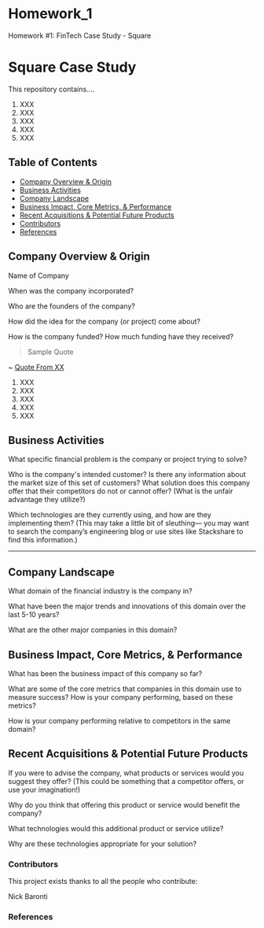 # Homework_1
Homework #1: FinTech Case Study - Square

# Square Case Study

This repository contains....

1. XXX
2. XXX
3. XXX
4. XXX
5. XXX

## Table of Contents

- [Company Overview & Origin](#Company-Overview-&-Origin)
- [Business Activities](#Business-Activities)
- [Company Landscape](#Company-Landscape)
- [Business Impact, Core Metrics, & Performance](#Business-Impact,-Core-Metrics,-&-Performance)
- [Recent Acquisitions & Potential Future Products](#Recent-Acquisitions-&-Potential-Future-Products)
- [Contributors](#Contributors)
- [References](#References)

## Company Overview & Origin

Name of Company

When was the company incorporated?

Who are the founders of the company?

How did the idea for the company (or project) come about?

How is the company funded? How much funding have they received?


> Sample Quote


~ [Quote From XX](http://google.com)


1. XXX
2. XXX
3. XXX
4. XXX
5. XXX

## Business Activities

What specific financial problem is the company or project trying to solve?

Who is the company's intended customer?  Is there any information about the market size of this set of customers?
What solution does this company offer that their competitors do not or cannot offer? (What is the unfair advantage they utilize?)

Which technologies are they currently using, and how are they implementing them? (This may take a little bit of sleuthing–– you may want to search the company’s engineering blog or use sites like Stackshare to find this information.)

---

## Company Landscape

What domain of the financial industry is the company in?

What have been the major trends and innovations of this domain over the last 5-10 years?

What are the other major companies in this domain?

## Business Impact, Core Metrics, & Performance

What has been the business impact of this company so far?

What are some of the core metrics that companies in this domain use to measure success? How is your company performing, based on these metrics?

How is your company performing relative to competitors in the same domain?

## Recent Acquisitions & Potential Future Products

If you were to advise the company, what products or services would you suggest they offer? (This could be something that a competitor offers, or use your imagination!)

Why do you think that offering this product or service would benefit the company?

What technologies would this additional product or service utilize?

Why are these technologies appropriate for your solution?

### Contributors

This project exists thanks to all the people who contribute:

Nick Baronti

### References